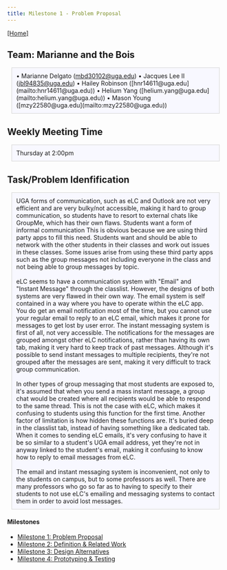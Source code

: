 ```yaml
---
title: Milestone 1 - Problem Proposal
---
```


[[Home]](/index.md)
## Team: Marianne and the Bois
<div style="background: ghostwhite; 
            padding: 10px; 
            border: 1px solid lightgray; 
            margin: 10px;">
• Marianne Delgato (<a href="mailto:mbd30102@uga.edu" target="_parent">mbd30102@uga.edu</a>)
• Jacques Lee II (<a href="mailto:jbl94835@uga.edu" target="_parent">jbl94835@uga.edu</a>)
• Hailey Robinson ([hnr14611@uga.edu](mailto:hnr14611@uga.edu))
• Helium Yang ([helium.yang@uga.edu](mailto:helium.yang@uga.edu))
• Mason Young ([mzy22580@uga.edu](mailto:mzy22580@uga.edu))
            </div>

## Weekly Meeting Time

<div style="background: ghostwhite; 
            padding: 10px; 
            border: 1px solid lightgray; 
            margin: 10px;">
Thursday at 2:00pm
            </div>

## Task/Problem Idenfification

<div style="background: ghostwhite; 
            padding: 10px; 
            border: 1px solid lightgray; 
            margin: 10px;">
            UGA forms of communication, such as eLC and Outlook are not very efficient and are very bulky/not accessible, making it hard to group communication, so students have to resort to external chats like GroupMe, which has their own flaws. Students want a form of informal communication This is obvious because we are using third party apps to fill this need. Students want and should be able to network with the other students in their classes and work out issues in these classes. Some issues arise from using these third party apps such as the group messages not including everyone in the class and not being able to group messages by topic.
            <br>
            <br>
            eLC seems to have a communication system with "Email" and "Instant Message" through the classlist. However, the designs of both systems are very flawed in their own way. The email system is self contained in a way where you have to operate within the eLC app. You do get an email notification most of the time, but you cannot use your regular email to reply to an eLC email, which makes it prone for messages to get lost by user error. The instant messaging system is first of all, not very accessible. The notifications for the messages are grouped amongst other eLC notifications, rather than having its own tab, making it very hard to keep track of past messages. Although it's possible to send instant messages to multiple recipients, they're not grouped after the messages are sent, making it very difficult to track group communication.
            <br>
            <br>
            In other types of group messaging that most students are exposed to, it's assumed that when you send a mass instant message, a group chat would be created where all recipients would be able to respond to the same thread. This is not the case with eLC, which makes it confusing to students using this function for the first time. Another factor of limitation is how hidden these functions are. It's buried deep in the classlist tab, instead of having something like a dedicated tab. When it comes to sending eLC emails, it's very confusing to have it be so similar to a student's UGA email address, yet they're not in anyway linked to the student's email, making it confusing to know how to reply to email messages from eLC.
            <br>
            <br>
            The email and instant messaging system is inconvenient, not only to the students on campus, but to some professors as well. There are many professors who go so far as to having to specify to their students to not use eLC's emailing and messaging systems to contact them in order to avoid lost messages.
</div>

#### Milestones

- [Milestone 1: Problem Proposal](/milestone1.md)
- [Milestone 2: Definition & Related Work](/milestone2.md)
- [Milestone 3: Design Alternatives](/milestone3.md)
- [Milestone 4: Prototyping & Testing](/milestone4.md)
